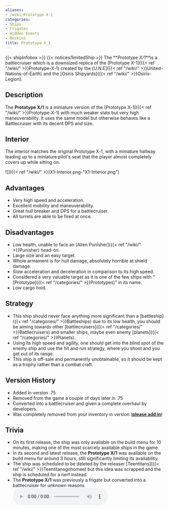 ```yaml
---
aliases:
- /wiki/Prototype-X-1
categories:
- Ships
- Frigates
- Hidden Events
- Reskins
title: Prototype X_1
---
```


{{< shipInfobox >}} {{< notices/limitedShip >}} The **_Prototype X/1_**is a battlecruiser which is a downsized replica of the [Prototype X-1]({{< ref "/wiki/" >}}Prototype-X-1) created by the [U.N.E]({{< ref "/wiki/" >}}United-Nations-of-Earth) and the [Osiris Shipyards]({{< ref "/wiki/" >}}Osiris-Legion). 

## Description

The **Prototype X/1** is a miniature version of the [Prototype X-1]({{< ref "/wiki/" >}}Prototype-X-1) with much weaker stats but very high maneuverability. It uses the same model but otherwise behaves like a Battlecruiser with its decent DPS and size.

## Interior

The interior matches the original Prototype X-1, with a miniature hallway leading up to a miniature pilot's seat that the player almost completely covers up while sitting on.

![]({{< ref "/wiki/" >}}X1-Interior.png-"X1-Interior.png")

## Advantages

- Very high speed and acceleration.
- Excellent mobility and maneuverability.
- Great hull breaker and DPS for a battlecruiser.
- All turrets are able to be fired at once.

## Disadvantages

- Low health, unable to face an [Alien Punisher]({{< ref "/wiki/" >}}Punisher) head-on.
- Large size and an easy target.
- Whole armament is for hull damage, absolutely horrible at shield damage.
- Slow acceleration and deceleration in comparison to its high speed.
- Considered a very valuable target as it is one of the few ships with "[Prototype]({{< ref "/categories/" >}}Prototypes)" in its name.
- Low cargo hold.

## Strategy

- This ship should never face anything more significant than a [battleship]({{< ref "/categories/" >}}Battleships) due to its low health, you should be aiming towards other [battlecruisers]({{< ref "/categories/" >}}Battlecruisers) and smaller ships, maybe even enemy [planets]({{< ref "/categories/" >}}Planets).
- Using its high speed and agility, one should get into the blind spot of the enemy ship and use the hit and run strategy, where you shoot and you get out of its range.
- This ship is off-sale and permanently unobtainable, so it should be kept as a trophy rather than a combat craft.

## Version History 

- Added in version .75
- Removed from the game a couple of days later in .75
- Converted into a battlecruiser and given a complete overhaul by developers.
- Was completely removed from your inventory in version (**<u>please add in</u>**)

## Trivia

- On its first release, the ship was only available on the build menu for 10 minutes, making one of the most scarcely available ships in the game.
- In its second and latest release, the **Prototype X/1** was available on the build menu for around 3 hours, still significantly limiting its availability.
- The ship was scheduled to be deleted by the releaser [Teentitans]({{< ref "/wiki/" >}}Teentitansgohomee) but this idea was scrapped and the ship is scheduled for a nerf instead.
- The **Prototype X/1** was previously a frigate but converted into a battlecruiser for unknown reasons![Scary ambience of the Prototype
X/1|none](X1_Ambience.mp3 "Scary ambience of the Prototype X/1|none")